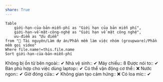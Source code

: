 ```yaml
---
share: True
---
```

```dataview 
Table 
	giới-hạn-của-bản-miễn-phí as "Giới hạn của bản miễn phí",
	giới-hạn-về-mặt-công-nghệ as "Giới hạn về mặt công nghệ",
	ưu-điểm as "Ưu điểm"
from "📜 Tài nguyên/Làm dự án/Phần mềm làm việc nhóm (groupware)/Phần mềm gọi video" 
Where file.name!=this.file.name
Sort giới-hạn-của-bản-miễn-phí 
```


Không bị ồn từ bên ngoài:: ✔
Nhà vệ sinh:: ✔
Máy chiếu:: 8
Được nói to:: ✔
Bàn phù hợp cho việc dùng laptop:: ✔
Có thể vận động cơ thể:: ❌
Nước ngon:: ✔
Giờ đóng cửa:: ✔
Không gian tạo cảm hứng:: ❌
Có loa mic:: ✔

